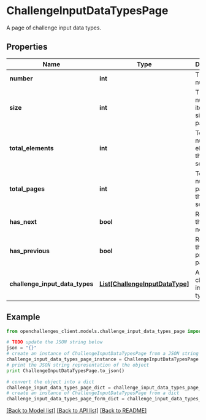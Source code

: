 # ChallengeInputDataTypesPage

A page of challenge input data types.

## Properties

| Name                           | Type                                                          | Description                                 | Notes |
| ------------------------------ | ------------------------------------------------------------- | ------------------------------------------- | ----- |
| **number**                     | **int**                                                       | The page number.                            |
| **size**                       | **int**                                                       | The number of items in a single page.       |
| **total_elements**             | **int**                                                       | Total number of elements in the result set. |
| **total_pages**                | **int**                                                       | Total number of pages in the result set.    |
| **has_next**                   | **bool**                                                      | Returns if there is a next page.            |
| **has_previous**               | **bool**                                                      | Returns if there is a previous page.        |
| **challenge_input_data_types** | [**List[ChallengeInputDataType]**](ChallengeInputDataType.md) | A list of challenge input data types.       |

## Example

```python
from openchallenges_client.models.challenge_input_data_types_page import ChallengeInputDataTypesPage

# TODO update the JSON string below
json = "{}"
# create an instance of ChallengeInputDataTypesPage from a JSON string
challenge_input_data_types_page_instance = ChallengeInputDataTypesPage.from_json(json)
# print the JSON string representation of the object
print ChallengeInputDataTypesPage.to_json()

# convert the object into a dict
challenge_input_data_types_page_dict = challenge_input_data_types_page_instance.to_dict()
# create an instance of ChallengeInputDataTypesPage from a dict
challenge_input_data_types_page_form_dict = challenge_input_data_types_page.from_dict(challenge_input_data_types_page_dict)
```

[[Back to Model list]](../README.md#documentation-for-models) [[Back to API list]](../README.md#documentation-for-api-endpoints) [[Back to README]](../README.md)
